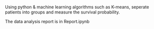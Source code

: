 Using python & machine learning algorithms such as K-means, seperate patients into groups and measure the survival probability.

The data analysis report is in Report.ipynb
